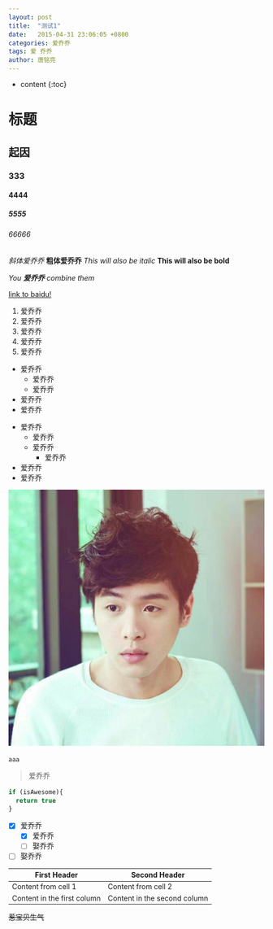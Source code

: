 ```yaml
---
layout: post
title:  "测试1"
date:   2015-04-31 23:06:05 +0800
categories: 爱乔乔
tags: 爱 乔乔
author: 唐铭亮
---
```


* content
{:toc}

# 标题
## 起因
### 333
#### 4444
##### 5555
###### 66666

*斜体爱乔乔*
**粗体爱乔乔**
_This will also be italic_
__This will also be bold__

_You **爱乔乔** combine them_





 [link to baidu!](http://baidu.com)

 1. 爱乔乔
   1. 爱乔乔
   2. 爱乔乔
 2. 爱乔乔
 3. 爱乔乔

* 爱乔乔
  * 爱乔乔
  * 爱乔乔
* 爱乔乔
* 爱乔乔

- 爱乔乔
  - 爱乔乔
  - 爱乔乔
    - 爱乔乔
- 爱乔乔
- 爱乔乔

![Image of Yaktocat](/img/test.jpg)

`aaa`

> 爱乔乔

```javascript
if (isAwesome){
  return true
}
```


- [x] 爱乔乔
  - [x] 爱乔乔
  - [ ] 娶乔乔
- [ ] 娶乔乔

First Header | Second Header
------------ | -------------
Content from cell 1 | Content from cell 2
Content in the first column | Content in the second column

~~惹宝贝生气~~

